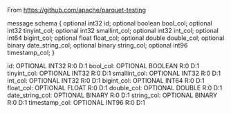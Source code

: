 From https://github.com/apache/parquet-testing

message schema {
  optional int32 id;
  optional boolean bool_col;
  optional int32 tinyint_col;
  optional int32 smallint_col;
  optional int32 int_col;
  optional int64 bigint_col;
  optional float float_col;
  optional double double_col;
  optional binary date_string_col;
  optional binary string_col;
  optional int96 timestamp_col;
}

id:              OPTIONAL INT32 R:0 D:1
bool_col:        OPTIONAL BOOLEAN R:0 D:1
tinyint_col:     OPTIONAL INT32 R:0 D:1
smallint_col:    OPTIONAL INT32 R:0 D:1
int_col:         OPTIONAL INT32 R:0 D:1
bigint_col:      OPTIONAL INT64 R:0 D:1
float_col:       OPTIONAL FLOAT R:0 D:1
double_col:      OPTIONAL DOUBLE R:0 D:1
date_string_col: OPTIONAL BINARY R:0 D:1
string_col:      OPTIONAL BINARY R:0 D:1
timestamp_col:   OPTIONAL INT96 R:0 D:1

